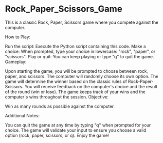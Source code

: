 # Rock_Paper_Scissors_Game


This is a classic Rock, Paper, Scissors game where you compete against the computer.

How to Play:

Run the script: Execute the Python script containing this code.
Make a choice: When prompted, type your choice in lowercase: "rock", "paper", or "scissors".
Play or quit: You can keep playing or type "q" to quit the game.
Gameplay:

Upon starting the game, you will be prompted to choose between rock, paper, and scissors.
The computer will randomly choose its own option.
The game will determine the winner based on the classic rules of Rock-Paper-Scissors.
You will receive feedback on the computer's choice and the result of the round (win or lose).
The game keeps track of your wins and the computer's wins throughout the session.
Objective:

Win as many rounds as possible against the computer.

Additional Notes:

You can quit the game at any time by typing "q" when prompted for your choice.
The game will validate your input to ensure you choose a valid option (rock, paper, scissors, or q).
Enjoy the game!
